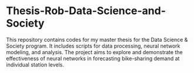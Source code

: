 # Thesis-Rob-Data-Science-and-Society

This repository contains codes for my master thesis for the Data Science & Society program. It includes scripts for data processing, neural network modeling, and analysis. The project aims to explore and demonstrate the effectiveness of neural networks in forecasting bike-sharing demand at individual station levels.
